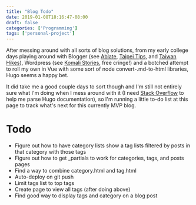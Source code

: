 ```yaml
---
title: "Blog Todo"
date: 2019-01-08T18:16:47-08:00
draft: false
categories: ['Programming']
tags: ['personal-project']
---
```


After messing around with all sorts of blog solutions, from my early college days playing around with Blogger (see [Ablate](http://www.ablate.blogspot.com), [Taipei Tips](http://taipeitips.blogspot.com/), and [Taiwan Hikes](http://taiwanhikes.blogspot.com/)), Wordpress (see [Komali Stories](https://komalistories.wordpress.com/), free cringe!) and a botched attempt to roll my own in Vue with some sort of node convert-.md-to-html libraries, Hugo seems a happy bet.

It did take me a good couple days to sort though and I'm still not entirely sure what I'm doing when I mess around with it (I need [Stack Overflow](https://stackoverflow.com/questions/54028912/in-hugo-documentation-what-is-meant-by-%E2%8A%A2-%E2%8A%A3-and-similar) to help me parse Hugo documentation), so I'm running a little to-do list at this page to track what's next for this currently MVP blog.

# Todo
* Figure out how to have category lists show a tag lists filtered by posts in that category with those tags
* Figure out how to get _partials to work for categories, tags, and posts pages
* Find a way to combine category.html and tag.html
* Auto-deploy on git push
* Limit tags list to top tags
* Create page to view all tags (after doing above)
* Find good way to display tags and category on a blog post
